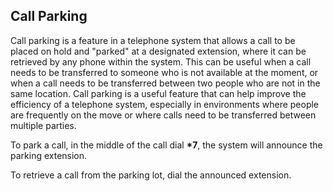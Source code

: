 ## Call Parking

Call parking is a feature in a telephone system that allows a call to be placed on hold and "parked" at a designated extension, where it can be retrieved by any phone within the system. This can be useful when a call needs to be transferred to someone who is not available at the moment, or when a call needs to be transferred between two people who are not in the same location.
Call parking is a useful feature that can help improve the efficiency of a telephone system, especially in environments where people are frequently on the move or where calls need to be transferred between multiple parties.

To park a call, in the middle of the call dial __\*7__, the system will announce the parking extension. 

To retrieve a call from the parking lot, dial the announced extension. 
